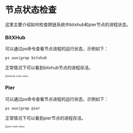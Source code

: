 # 节点状态检查

这里主要介绍如何检查跨链系统中bitxhub和pier节点的进程状态。

### BitXHub

可以通过ps命令查看节点进程的运行状态，示例如下：

`ps aux|grep bitxhub`

正常情况下可以看到bitxhub节点的进程存活。

<img src="../../../assets/bitxhub-node-status.png" alt="bitxhub-node-status" style="zoom:50%;" />

### Pier

可以通过ps命令查看节点进程的运行状态，示例如下：

`ps aux|grep pier`

正常情况下可以看到pier节点的进程存活。

<img src="../../../assets/pier-node-status.png" alt="pier-node-status" style="zoom:50%;" />

